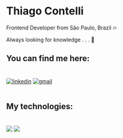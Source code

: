 # Thiago Contelli

Frontend Developer from São Paulo, Brazil 🔥

Always looking for knowledge . . . 🧠

## You can find me here:
#

<div>
  <a href="https://https://www.linkedin.com/in/thiagocontelli/"><img src="https://img.shields.io/static/v1?label=&message=linkedin&color=%234285F4&style=for-the-badge&logo=linkedin&logoColor=white" alt="linkedin"></a>
  <a href="mailto:thiagocontellid@gmail.com"><img src="https://img.shields.io/static/v1?label=&message=gmail&color=%23BB001B&style=for-the-badge&logo=gmail&logoColor=white" alt="gmail"></a>
</div>
<br>

## My technologies:
#
<img src="https://img.shields.io/badge/React-20232A?style=for-the-badge&logo=react&logoColor=61DAFB">
<img src="https://img.shields.io/badge/TypeScript-007ACC?style=for-the-badge&logo=typescript&logoColor=white">